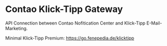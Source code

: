 Contao Klick-Tipp Gateway
=========================

API Connection between Contao Nofitication Center and Klick-Tipp E-Mail-Marketing.

Minimal Klick-Tipp Premium:
https://go.fenepedia.de/klicktipp

